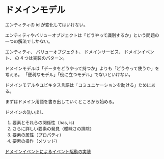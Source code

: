 # ドメインモデル

エンティティの id が変化してはいけない。

エンティティやバリューオブジェクトは「どうやって識別するか」という問題の一つの解法でしかない。

エンティティ、
バリューオブジェクト、
ドメインサービス、
ドメインイベント、
の 4 つは実装のパターン。

ドメインモデルは「データをどうやって持つか」よりも「どうやって使うか」を考える。
「便利なモデル」「役に立つモデル」でないといけない。

ドメインモデルやユビキタス言語は「コミュニケーションを助ける」ためにある。

まずはドメイン用語を書き出していくところから始める。

ドメインの洗い出し

1. 要素とそれらの関係性（has, is)
2. さらに詳しい要素の発見（曖昧さの排除）
3. 要素の属性（プロパティ）
4. 要素の操作（メソッド）

[ドメインイベントによるイベント駆動の実装](https://zenn.dev/fuuuuumin65/articles/2c96e8f0b29c01)
